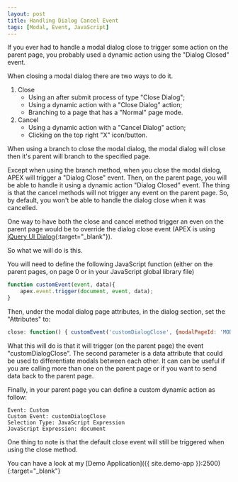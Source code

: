 ```yaml
---
layout: post
title: Handling Dialog Cancel Event
tags: [Modal, Event, JavaScript]
---
```


If you ever had to handle a modal dialog close to trigger some action on the parent page, you probably used a dynamic action using the "Dialog Closed" event.

When closing a modal dialog there are two ways to do it.
 1. Close
    - Using an after submit process of type "Close Dialog";
    - Using a dynamic action with a "Close Dialog" action;
    - Branching to a page that has a "Normal" page mode.
 2. Cancel
    - Using a dynamic action with a "Cancel Dialog" action;
    - Clicking on the top right "X" icon/button.

When using a branch to close the modal dialog, the modal dialog will close then it's parent will branch to the specified page.

Except when using the branch method, when you close the modal dialog, APEX will trigger a "Dialog Close" event. Then, on the parent page, you will be able to handle it using a dynamic action "Dialog Closed" event.
The thing is that the cancel methods will not trigger any event on the parent page. So, by default, you won't be able to handle the dialog close when it was cancelled.

One way to have both the close and cancel method trigger an even on the parent page would be to override the dialog close event (APEX is using [jQuery UI Dialog](http://api.jqueryui.com/dialog/){:target="_blank"}).

So what we will do is this.

You will need to define the following JavaScript function (either on the parent pages, on page 0 or in your JavaScript global library file)
```javascript
function customEvent(event, data){
    apex.event.trigger(document, event, data);
}
```

Then, under the modal dialog page attributes, in the dialog section, set the "Attributes" to:
```javascript
close: function() { customEvent('customDialogClose', {modalPageId: 'MODAL_CLOSE_FIXED'});}
```

What this will do is that it will trigger (on the parent page) the event "customDialogClose".
The second parameter is a data attribute that could be used to differentiate modals between each other. It can can be useful if you are calling more than one on the parent page or if you want to send data back to the parent page.

Finally, in your parent page you can define a custom dynamic action as follow: 
```texte
Event: Custom
Custom Event: customDialogClose
Selection Type: JavaScript Expression
JavaScript Expression: document
```

One thing to note is that the default close event will still be triggered when using the close method.

You can have a look at my [Demo Application]({{ site.demo-app }}:2500){:target="_blank"}